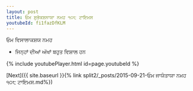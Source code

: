 ```yaml
---
layout: post
title: ਓਮ ਸ਼ੁਭੇਕਸ਼ਨਾਯਾ ਨਮਹ ੧੦੮ ਟਾਇਮਸ
youtubeId: fi1fazDfKLM
---
```

 
 
 ਓਮ ਵਿਸਾਲਾਕਸ਼ਯ ਨਮਹ  
 
 -  ਜਿਨ੍ਹਾਂ ਦੀਆਂ ਅੱਖਾਂ ਬਹੁਤ ਵਿਸ਼ਾਲ ਹਨ 
 
  
 
  
 
 
 
 
 
 


{% include youtubePlayer.html id=page.youtubeId %}
 
[Next]({{ site.baseurl }}{% link  split2/_posts/2015-09-21-ਓਮ ਜਾਯੰਤਾਯਾ ਨਮਹ ੧੦੮ ਟਾਇਮਸ.md%})
 
